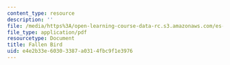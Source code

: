 ```yaml
---
content_type: resource
description: ''
file: /media/https%3A/open-learning-course-data-rc.s3.amazonaws.com/es-292-writing-workshop-spring-2008/e4e2b33e60303387a0314fbc9f1e3976_MITES_292S08_FalnBrd.pdf
file_type: application/pdf
resourcetype: Document
title: Fallen Bird
uid: e4e2b33e-6030-3387-a031-4fbc9f1e3976
---
```

